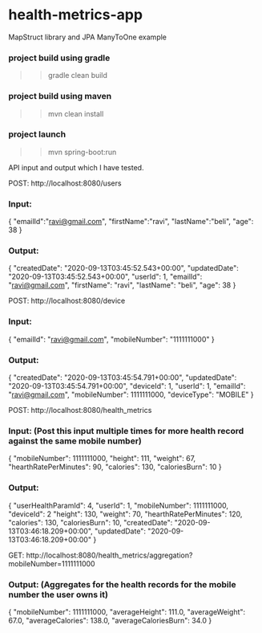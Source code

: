 # health-metrics-app
 MapStruct library and JPA ManyToOne example
### project build using gradle 
>> gradle clean build
### project build using maven
>> mvn clean install

### project launch
>> mvn spring-boot:run

API input and output which I have tested.

POST:  http://localhost:8080/users
### Input:
{
    "emailId":"ravi@gmail.com",
    "firstName":"ravi",
    "lastName":"beli",
    "age": 38
}   
### Output:
{
    "createdDate": "2020-09-13T03:45:52.543+00:00",
    "updatedDate": "2020-09-13T03:45:52.543+00:00",
    "userId": 1,
    "emailId": "ravi@gmail.com",
    "firstName": "ravi",
    "lastName": "beli",
    "age": 38
}

POST: http://localhost:8080/device
### Input:
{
    "emailId": "ravi@gmail.com",
    "mobileNumber": "1111111000"
}
### Output:
{
    "createdDate": "2020-09-13T03:45:54.791+00:00",
    "updatedDate": "2020-09-13T03:45:54.791+00:00",
    "deviceId": 1,
    "userId": 1,
    "emailId": "ravi@gmail.com",
    "mobileNumber": 1111111000,
    "deviceType": "MOBILE"
}

POST: http://localhost:8080/health_metrics
### Input: (Post this input multiple times for more health record against the same mobile number)
{
	  "mobileNumber": 1111111000,
	  "height": 111,
	  "weight": 67,
	  "hearthRatePerMinutes": 90,
	  "calories": 130,
	  "caloriesBurn": 10
}
### Output:
{
    "userHealthParamId": 4,
    "userId": 1,
    "mobileNumber": 1111111000,
    "deviceId": 2
    "height": 130,
    "weight": 70,
    "hearthRatePerMinutes": 120,
    "calories": 130,
    "caloriesBurn": 10,
    "createdDate": "2020-09-13T03:46:18.209+00:00",
    "updatedDate": "2020-09-13T03:46:18.209+00:00"
}

GET: http://localhost:8080/health_metrics/aggregation?mobileNumber=1111111000
### Output: (Aggregates for the health records for the mobile number the user owns it)
{
    "mobileNumber": 1111111000,
    "averageHeight": 111.0,
    "averageWeight": 67.0,
    "averageCalories": 138.0,
    "averageCaloriesBurn": 34.0
}

